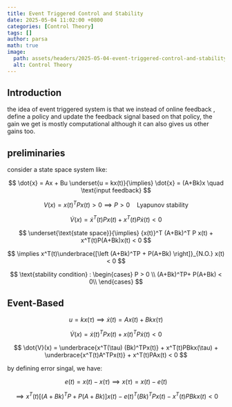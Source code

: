 ```yaml
---
title: Event Triggered Control and Stability
date: 2025-05-04 11:02:00 +0800
categories: [Control Theory]
tags: []
author: parsa
math: true
image:
  path: assets/headers/2025-05-04-event-triggered-control-and-stability.png
  alt: Control Theory
---
```


## Introduction

the idea of event triggered system is that we instead of online feedback , define a policy and update the feedback signal based on that policy, the gain we get is mostly computational although it can also gives us other gains too.

## preliminaries

consider a state space system like:

$$
\dot{x} = Ax + Bu \underset{u = kx(t)}{\implies} \dot{x} = (A+Bk)x \quad \text{input feedback}
$$

$$
V(x) = {x(t)}^TPx(t) > 0 \implies P > 0 \quad \text{Lyapunov stability}
$$

$$
\dot{V}(x) = \dot{x}^T(t)Px(t) + x^T(t)P\dot{x}(t) < 0
$$

$$
\underset{\text{state space}}{\implies} {x(t)}^T (A+Bk)^T P x(t) + x^T(t)P(A+Bk)x(t) < 0 
$$

$$
\implies x^T(t)\underbrace{[\left (A+Bk)^TP + P(A+Bk) \right]}_{N.O.} x(t) < 0
$$

$$
\text{stability condition} :
\begin{cases} 
      P > 0 \\ 
      (A+Bk)^TP+ P(A+Bk) < 0\\
   \end{cases}
$$

## Event-Based

$$
u = kx(\tau) \implies \dot{x}(t) = Ax(t) + Bkx(\tau)
$$

$$
\dot{V}(x) = \dot{x}(t)^TPx(t) + x(t)^TP\dot{x}(t) < 0
$$

$$
\dot{V}(x) = \underbrace{x^T(\tau) (Bk)^TPx(t)} + x^T(t)PBkx(\tau) + \underbrace{x^T(t)A^TPx(t)} + x^T(t)PAx(t) < 0
$$

by defining error singal, we have:

$$
e(t) = x(t) - x(\tau) \implies x(\tau) = x(t) - e(t) 
$$

$$
\implies x^T(t)[\left (A+Bk)^TP + P(A+Bk) \right] x(t) - e(t)^T(Bk)^TPx(t) - x^T(t)PBkx(t) < 0
$$
